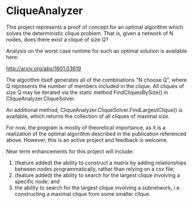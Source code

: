 # CliqueAnalyzer
This project represents a proof of concept for an optimal algorithm which solves
the deterministic clique problem.  That is, given a network of N nodes, does there
exist a clique of size Q?

Analysis on the worst case runtime for such an optimal solution is available here:

http://arxiv.org/abs/1601.03619

The algorithm itself generates all of the combinations "N choose Q", where Q
represents the number of members included in the clique.  All cliques of size Q
may be iterated via the static method FindCliquesBySize() in CliqueAnalyzer.CliqueSolver.

An additional method, CliqueAnalyzer.CliqueSolver.FindLargestClique() is available,
which returns the collection of all cliques of maximal size.

For now, the program is mostly of theoretical importance, as it is a realization of
the optimal algorithm described in the publication referenced above.  However,
this is an active project and feedback is welcome.

Near term enhancements for this project will include:

1. (feature added) the ability to construct a matrix by adding relationships between nodes
programmatically, rather than relying on a csv file;
2. (feature added) the ability to search for the largest clique involving a specific node; and
3. the ability to search for the largest clique involving a subnetwork, i.e.
constructing a maximal clique from some smaller clique.
